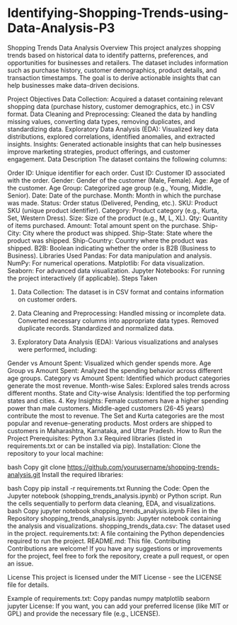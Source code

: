 # Identifying-Shopping-Trends-using-Data-Analysis-P3

Shopping Trends Data Analysis
Overview
This project analyzes shopping trends based on historical data to identify patterns, preferences, and opportunities for businesses and retailers. The dataset includes information such as purchase history, customer demographics, product details, and transaction timestamps. The goal is to derive actionable insights that can help businesses make data-driven decisions.

Project Objectives
Data Collection: Acquired a dataset containing relevant shopping data (purchase history, customer demographics, etc.) in CSV format.
Data Cleaning and Preprocessing: Cleaned the data by handling missing values, converting data types, removing duplicates, and standardizing data.
Exploratory Data Analysis (EDA): Visualized key data distributions, explored correlations, identified anomalies, and extracted insights.
Insights: Generated actionable insights that can help businesses improve marketing strategies, product offerings, and customer engagement.
Data Description
The dataset contains the following columns:

Order ID: Unique identifier for each order.
Cust ID: Customer ID associated with the order.
Gender: Gender of the customer (Male, Female).
Age: Age of the customer.
Age Group: Categorized age group (e.g., Young, Middle, Senior).
Date: Date of the purchase.
Month: Month in which the purchase was made.
Status: Order status (Delivered, Pending, etc.).
SKU: Product SKU (unique product identifier).
Category: Product category (e.g., Kurta, Set, Western Dress).
Size: Size of the product (e.g., M, L, XL).
Qty: Quantity of items purchased.
Amount: Total amount spent on the purchase.
Ship-City: City where the product was shipped.
Ship-State: State where the product was shipped.
Ship-Country: Country where the product was shipped.
B2B: Boolean indicating whether the order is B2B (Business to Business).
Libraries Used
Pandas: For data manipulation and analysis.
NumPy: For numerical operations.
Matplotlib: For data visualization.
Seaborn: For advanced data visualization.
Jupyter Notebooks: For running the project interactively (if applicable).
Steps Taken
1. Data Collection:
The dataset is in CSV format and contains information on customer orders.

2. Data Cleaning and Preprocessing:
Handled missing or incomplete data.
Converted necessary columns into appropriate data types.
Removed duplicate records.
Standardized and normalized data.
3. Exploratory Data Analysis (EDA):
Various visualizations and analyses were performed, including:

Gender vs Amount Spent: Visualized which gender spends more.
Age Group vs Amount Spent: Analyzed the spending behavior across different age groups.
Category vs Amount Spent: Identified which product categories generate the most revenue.
Month-wise Sales: Explored sales trends across different months.
State and City-wise Analysis: Identified the top performing states and cities.
4. Key Insights:
Female customers have a higher spending power than male customers.
Middle-aged customers (26-45 years) contribute the most to revenue.
The Set and Kurta categories are the most popular and revenue-generating products.
Most orders are shipped to customers in Maharashtra, Karnataka, and Uttar Pradesh.
How to Run the Project
Prerequisites:
Python 3.x
Required libraries (listed in requirements.txt or can be installed via pip).
Installation:
Clone the repository to your local machine:

bash
Copy
git clone https://github.com/yourusername/shopping-trends-analysis.git
Install the required libraries:

bash
Copy
pip install -r requirements.txt
Running the Code:
Open the Jupyter notebook (shopping_trends_analysis.ipynb) or Python script.
Run the cells sequentially to perform data cleaning, EDA, and visualizations.
bash
Copy
jupyter notebook shopping_trends_analysis.ipynb
Files in the Repository
shopping_trends_analysis.ipynb: Jupyter notebook containing the analysis and visualizations.
shopping_trends_data.csv: The dataset used in the project.
requirements.txt: A file containing the Python dependencies required to run the project.
README.md: This file.
Contributing
Contributions are welcome! If you have any suggestions or improvements for the project, feel free to fork the repository, create a pull request, or open an issue.

License
This project is licensed under the MIT License - see the LICENSE file for details.

Example of requirements.txt:
Copy
pandas
numpy
matplotlib
seaborn
jupyter
License:
If you want, you can add your preferred license (like MIT or GPL) and provide the necessary file (e.g., LICENSE).
